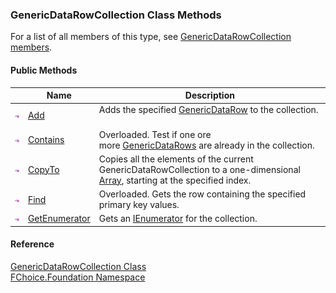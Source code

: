 ﻿### GenericDataRowCollection Class Methods

For a list of all members of this type, see [GenericDataRowCollection members](fcSDK~FChoice.Foundation.GenericDataRowCollection_members.md).

#### Public Methods

|   | Name | Description |
| --- | --- | --- |
| ![Public Method](dotnetimages/publicMethod.png) | [Add](fcSDK~FChoice.Foundation.GenericDataRowCollection~Add.md) | Adds the specified [GenericDataRow](fcSDK~FChoice.Foundation.GenericDataRow.md) to the collection.   |
| ![Public Method](dotnetimages/publicMethod.png) | [Contains](fcSDK~FChoice.Foundation.GenericDataRowCollection~Contains.md) | Overloaded. Test if one ore more [GenericDataRows](fcSDK~FChoice.Foundation.GenericDataRow.md) are already in the collection.   |
| ![Public Method](dotnetimages/publicMethod.png) | [CopyTo](fcSDK~FChoice.Foundation.GenericDataRowCollection~CopyTo.md) | Copies all the elements of the current GenericDataRowCollection to a one-dimensional [Array](ms-help://MS.NETFrameworkSDKv1.1/cpref/html/frlrfsystemarrayclasstopic.htm), starting at the specified index.   |
| ![Public Method](dotnetimages/publicMethod.png) | [Find](fcSDK~FChoice.Foundation.GenericDataRowCollection~Find.md) | Overloaded. Gets the row containing the specified primary key values.   |
| ![Public Method](dotnetimages/publicMethod.png) | [GetEnumerator](fcSDK~FChoice.Foundation.GenericDataRowCollection~GetEnumerator.md) | Gets an [IEnumerator](ms-help://MS.NETFrameworkSDKv1.1/cpref/html/frlrfsystemcollectionsienumeratorclasstopic.htm) for the collection.   |





#### Reference

[GenericDataRowCollection Class](fcSDK~FChoice.Foundation.GenericDataRowCollection.md)  
[FChoice.Foundation Namespace](fcSDK~FChoice.Foundation_namespace.md)